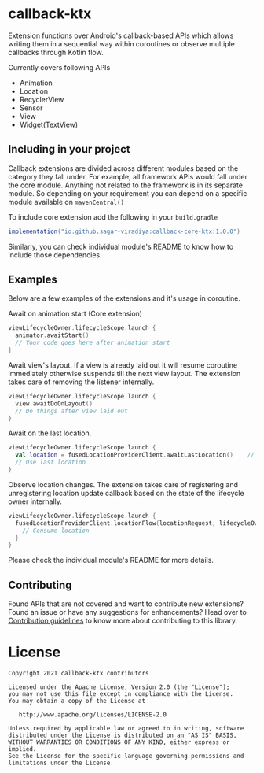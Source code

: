 # callback-ktx
Extension functions over Android's callback-based APIs which allows writing them in a sequential way within coroutines or observe multiple callbacks through Kotlin flow.

Currently covers following APIs

- Animation
- Location
- RecyclerView
- Sensor
- View
- Widget(TextView)

## Including in your project

Callback extensions are divided across different modules based on the category they fall under. For example, all framework APIs would fall under the core module. Anything not related to the framework is in its separate module. So depending on your requirement you can depend on a specific module available on `mavenCentral()`

To include core extension add the following in your `build.gradle`

```groovy
implementation("io.github.sagar-viradiya:callback-core-ktx:1.0.0")
```

Similarly, you can check individual module's README to know how to include those dependencies.

## Examples

Below are a few examples of the extensions and it's usage in coroutine.

Await on animation start (Core extension)

```kotlin
viewLifecycleOwner.lifecycleScope.launch {
  animator.awaitStart()
  // Your code goes here after animation start
}
```

Await view's layout. If a view is already laid out it will resume coroutine immediately otherwise suspends till the next view layout. The extension takes care of removing the listener internally.

```kotlin
viewLifecycleOwner.lifecycleScope.launch {
  view.awaitDoOnLayout()
  // Do things after view laid out
}
```

Await on the last location.

```kotlin
viewLifecycleOwner.lifecycleScope.launch {
  val location = fusedLocationProviderClient.awaitLastLocation()    // Suspend coroutine
  // Use last location
}
```

Observe location changes. The extension takes care of registering and unregistering location update callback based on the state of the lifecycle owner internally.

```kotlin
viewLifecycleOwner.lifecycleScope.launch {
  fusedLocationProviderClient.locationFlow(locationRequest, lifecycleOwner).collect { location ->
    // Consume location
  }
}
```

Please check the individual module's README for more details.

## Contributing

Found APIs that are not covered and want to contribute new extensions? Found an issue or have any suggestions for enhancements? Head over to [Contribution guidelines](CONTRIBUTING.md) to know more about contributing to this library.

# License

```
Copyright 2021 callback-ktx contributors

Licensed under the Apache License, Version 2.0 (the "License");
you may not use this file except in compliance with the License.
You may obtain a copy of the License at

   http://www.apache.org/licenses/LICENSE-2.0

Unless required by applicable law or agreed to in writing, software
distributed under the License is distributed on an "AS IS" BASIS,
WITHOUT WARRANTIES OR CONDITIONS OF ANY KIND, either express or implied.
See the License for the specific language governing permissions and
limitations under the License.
```
